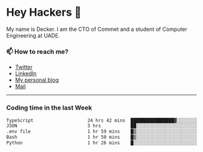 # Hey Hackers 👋

My name is Decker. I am the CTO of Commet and a student of Computer Engineering at UADE.

### 📫 How to reach me?
- [Twitter](https://x.com/0xDecker) 
- [LinkedIn](https://www.linkedin.com/in/decker-urbano/) 
- [My personal blog](http://decker.sh) 
- [Mail](mailto:me@decker.sh)

---

### Coding time in the last Week

<!--START_SECTION:waka-->

```txt
TypeScript                    24 hrs 42 mins  ████████████████▓░░░░░░░░   67.29 %
JSON                          3 hrs           ██░░░░░░░░░░░░░░░░░░░░░░░   08.22 %
.env file                     1 hr 59 mins    █▒░░░░░░░░░░░░░░░░░░░░░░░   05.41 %
Bash                          1 hr 50 mins    █▒░░░░░░░░░░░░░░░░░░░░░░░   05.02 %
Python                        1 hr 26 mins    █░░░░░░░░░░░░░░░░░░░░░░░░   03.93 %
```

<!--END_SECTION:waka-->
